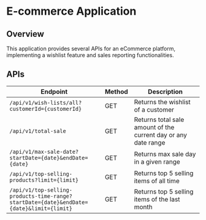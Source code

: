 # E-commerce Application

## Overview
This application provides several APIs for an eCommerce platform, implementing a wishlist feature and sales reporting functionalities.

## APIs

| Endpoint                                                | Method | Description                                     |
|-----------------------------------------------          |--------|-------------------------------------------------|
| `/api/v1/wish-lists/all?customerId={customerId}`                                | GET    | Returns the wishlist of a customer              |
| `/api/v1/total-sale`                                    | GET    | Returns total sale amount of the current day or any date range     |
| `/api/v1/max-sale-date?startDate={date}&endDate={date}` | GET    | Returns max sale day in a given range           |
| `/api/v1/top-selling-products?limit={limit}`                          | GET    | Returns top 5 selling items of all time          |
| `/api/v1/top-selling-products-time-range?startDate={date}&endDate={date}&limit={limit}`               | GET    | Returns top 5 selling items of the last month    |


